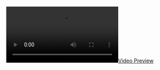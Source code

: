 [![Video Preview](./2e4ed7b1-0f28-427c-9ddf-3eac4f8c45f7.mp4)](./2e4ed7b1-0f28-427c-9ddf-3eac4f8c45f7.mp4)
